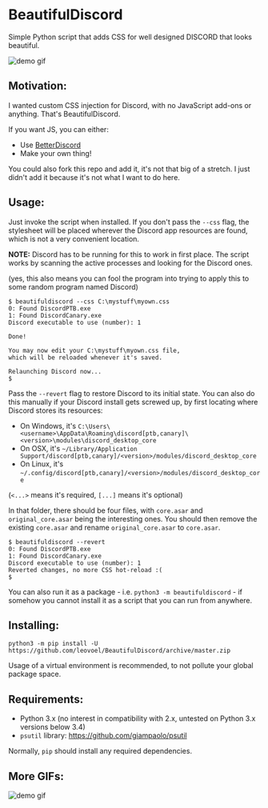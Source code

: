 BeautifulDiscord
================

Simple Python script that adds CSS for well designed DISCORD that looks beautiful.

![demo gif](http://i.imgur.com/xq4HS5f.gif)

## Motivation:

I wanted custom CSS injection for Discord, with no JavaScript add-ons or anything.
That's BeautifulDiscord.

If you want JS, you can either:
- Use [BetterDiscord](https://github.com/Jiiks/BetterDiscordApp)
- Make your own thing!

You could also fork this repo and add it, it's not that big of a stretch.
I just didn't add it because it's not what I want to do here.

## Usage:

Just invoke the script when installed. If you don't pass the `--css` flag, the stylesheet
will be placed wherever the Discord app resources are found, which is not a very convenient
location.

**NOTE:** Discord has to be running for this to work in first place.
The script works by scanning the active processes and looking for the Discord ones.

(yes, this also means you can fool the program into trying to apply this to some random program named Discord)

```
$ beautifuldiscord --css C:\mystuff\myown.css
0: Found DiscordPTB.exe
1: Found DiscordCanary.exe
Discord executable to use (number): 1

Done!

You may now edit your C:\mystuff\myown.css file,
which will be reloaded whenever it's saved.

Relaunching Discord now...
$
```

Pass the `--revert` flag to restore Discord to its initial state. You can also do this manually if your Discord
install gets screwed up, by first locating where Discord stores its resources:

- On Windows, it's `C:\Users\<username>\AppData\Roaming\discord[ptb,canary]\<version>\modules\discord_desktop_core`
- On OSX, it's `~/Library/Application Support/discord[ptb,canary]/<version>/modules/discord_desktop_core`
- On Linux, it's `~/.config/discord[ptb,canary]/<version>/modules/discord_desktop_core`

(`<...>` means it's required, `[...]` means it's optional)

In that folder, there should be four files, with `core.asar` and `original_core.asar` being the interesting ones.
You should then remove the existing `core.asar` and rename `original_core.asar` to `core.asar`.

```
$ beautifuldiscord --revert
0: Found DiscordPTB.exe
1: Found DiscordCanary.exe
Discord executable to use (number): 1
Reverted changes, no more CSS hot-reload :(
$
```

You can also run it as a package - i.e. `python3 -m beautifuldiscord` - if somehow you cannot
install it as a script that you can run from anywhere.

## Installing:

```
python3 -m pip install -U https://github.com/leovoel/BeautifulDiscord/archive/master.zip
```

Usage of a virtual environment is recommended, to not pollute your global package space.

## Requirements:

- Python 3.x (no interest in compatibility with 2.x, untested on Python 3.x versions below 3.4)
- `psutil` library: https://github.com/giampaolo/psutil

Normally, `pip` should install any required dependencies.

## More GIFs:

![demo gif](http://i.imgur.com/w0bQOJ6.gif)
